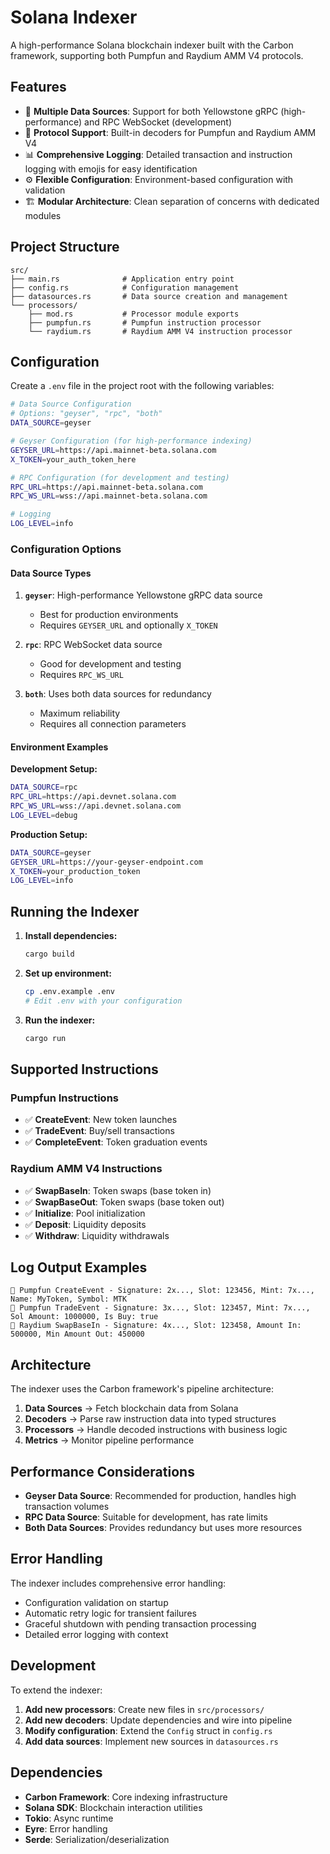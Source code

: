 # Solana Indexer

A high-performance Solana blockchain indexer built with the Carbon framework, supporting both Pumpfun and Raydium AMM V4 protocols.

## Features

- 🚀 **Multiple Data Sources**: Support for both Yellowstone gRPC (high-performance) and RPC WebSocket (development)
- 🔄 **Protocol Support**: Built-in decoders for Pumpfun and Raydium AMM V4
- 📊 **Comprehensive Logging**: Detailed transaction and instruction logging with emojis for easy identification
- ⚙️ **Flexible Configuration**: Environment-based configuration with validation
- 🏗️ **Modular Architecture**: Clean separation of concerns with dedicated modules

## Project Structure

```
src/
├── main.rs              # Application entry point
├── config.rs            # Configuration management
├── datasources.rs       # Data source creation and management
└── processors/
    ├── mod.rs           # Processor module exports
    ├── pumpfun.rs       # Pumpfun instruction processor
    └── raydium.rs       # Raydium AMM V4 instruction processor
```

## Configuration

Create a `.env` file in the project root with the following variables:

```bash
# Data Source Configuration
# Options: "geyser", "rpc", "both"
DATA_SOURCE=geyser

# Geyser Configuration (for high-performance indexing)
GEYSER_URL=https://api.mainnet-beta.solana.com
X_TOKEN=your_auth_token_here

# RPC Configuration (for development and testing)
RPC_URL=https://api.mainnet-beta.solana.com
RPC_WS_URL=wss://api.mainnet-beta.solana.com

# Logging
LOG_LEVEL=info
```

### Configuration Options

#### Data Source Types

1. **`geyser`**: High-performance Yellowstone gRPC data source
   - Best for production environments
   - Requires `GEYSER_URL` and optionally `X_TOKEN`

2. **`rpc`**: RPC WebSocket data source  
   - Good for development and testing
   - Requires `RPC_WS_URL`

3. **`both`**: Uses both data sources for redundancy
   - Maximum reliability
   - Requires all connection parameters

#### Environment Examples

**Development Setup:**
```bash
DATA_SOURCE=rpc
RPC_URL=https://api.devnet.solana.com
RPC_WS_URL=wss://api.devnet.solana.com
LOG_LEVEL=debug
```

**Production Setup:**
```bash
DATA_SOURCE=geyser
GEYSER_URL=https://your-geyser-endpoint.com
X_TOKEN=your_production_token
LOG_LEVEL=info
```

## Running the Indexer

1. **Install dependencies:**
   ```bash
   cargo build
   ```

2. **Set up environment:**
   ```bash
   cp .env.example .env
   # Edit .env with your configuration
   ```

3. **Run the indexer:**
   ```bash
   cargo run
   ```

## Supported Instructions

### Pumpfun Instructions
- ✅ **CreateEvent**: New token launches
- ✅ **TradeEvent**: Buy/sell transactions  
- ✅ **CompleteEvent**: Token graduation events

### Raydium AMM V4 Instructions
- ✅ **SwapBaseIn**: Token swaps (base token in)
- ✅ **SwapBaseOut**: Token swaps (base token out)
- ✅ **Initialize**: Pool initialization
- ✅ **Deposit**: Liquidity deposits
- ✅ **Withdraw**: Liquidity withdrawals

## Log Output Examples

```
🚀 Pumpfun CreateEvent - Signature: 2x..., Slot: 123456, Mint: 7x..., Name: MyToken, Symbol: MTK
💱 Pumpfun TradeEvent - Signature: 3x..., Slot: 123457, Mint: 7x..., Sol Amount: 1000000, Is Buy: true
🔄 Raydium SwapBaseIn - Signature: 4x..., Slot: 123458, Amount In: 500000, Min Amount Out: 450000
```

## Architecture

The indexer uses the Carbon framework's pipeline architecture:

1. **Data Sources** → Fetch blockchain data from Solana
2. **Decoders** → Parse raw instruction data into typed structures  
3. **Processors** → Handle decoded instructions with business logic
4. **Metrics** → Monitor pipeline performance

## Performance Considerations

- **Geyser Data Source**: Recommended for production, handles high transaction volumes
- **RPC Data Source**: Suitable for development, has rate limits
- **Both Data Sources**: Provides redundancy but uses more resources

## Error Handling

The indexer includes comprehensive error handling:
- Configuration validation on startup
- Automatic retry logic for transient failures  
- Graceful shutdown with pending transaction processing
- Detailed error logging with context

## Development

To extend the indexer:

1. **Add new processors**: Create new files in `src/processors/`
2. **Add new decoders**: Update dependencies and wire into pipeline
3. **Modify configuration**: Extend the `Config` struct in `config.rs`
4. **Add data sources**: Implement new sources in `datasources.rs`

## Dependencies

- **Carbon Framework**: Core indexing infrastructure
- **Solana SDK**: Blockchain interaction utilities
- **Tokio**: Async runtime
- **Eyre**: Error handling
- **Serde**: Serialization/deserialization

